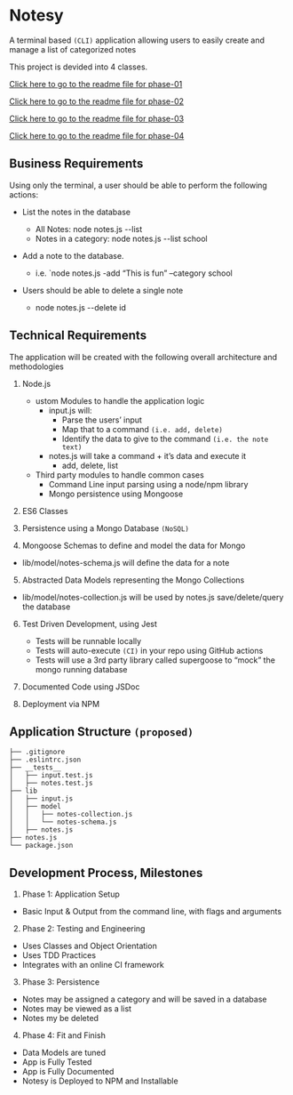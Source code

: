 # Notesy

A terminal based `(CLI)` application allowing users to easily create and manage a list of categorized notes

This project is devided into 4 classes.

[Click here to go to the readme file for phase-01](phase-docs/phase_01_readme.md)

[Click here to go to the readme file for phase-02](phase-docs/phase_02_readme.md)

[Click here to go to the readme file for phase-03](phase-docs/phase_03_readme.md)

[Click here to go to the readme file for phase-04](phase-docs/phase_04_readme.md)

## Business Requirements

Using only the terminal, a user should be able to perform the following actions:

- List the notes in the database
  - All Notes: node notes.js --list
  - Notes in a category: node notes.js --list school

- Add a note to the database.
  - i.e. `node notes.js -add “This is fun” –category school

- Users should be able to delete a single note
  - node notes.js --delete id

## Technical Requirements

The application will be created with the following overall architecture and methodologies

1. Node.js

   - ustom Modules to handle the application logic
     - input.js will:
       - Parse the users’ input
       - Map that to a command `(i.e. add, delete)`
       - Identify the data to give to the command `(i.e. the note text)`
     - notes.js will take a command + it’s data and execute it
       - add, delete, list
   - Third party modules to handle common cases
     - Command Line input parsing using a node/npm library
     - Mongo persistence using Mongoose

2. ES6 Classes

3. Persistence using a Mongo Database `(NoSQL)`

4. Mongoose Schemas to define and model the data for Mongo
  - lib/model/notes-schema.js will define the data for a note

5. Abstracted Data Models representing the Mongo Collections
  - lib/model/notes-collection.js will be used by notes.js save/delete/query the database

6. Test Driven Development, using Jest
   - Tests will be runnable locally
   - Tests will auto-execute `(CI)` in your repo using GitHub actions
   - Tests will use a 3rd party library called supergoose to “mock” the mongo running database

7. Documented Code using JSDoc

8. Deployment via NPM

## Application Structure `(proposed)`

```CLI
├── .gitignore
├── .eslintrc.json
├── __tests__
│   ├── input.test.js
│   ├── notes.test.js
├── lib
│   ├── input.js
│   ├── model
│   │   ├── notes-collection.js
│   │   └── notes-schema.js
│   ├── notes.js
├── notes.js
└── package.json
```

## Development Process, Milestones

1. Phase 1: Application Setup
  - Basic Input & Output from the command line, with flags and arguments

2. Phase 2: Testing and Engineering
  - Uses Classes and Object Orientation
  - Uses TDD Practices
  - Integrates with an online CI framework

3. Phase 3: Persistence
  - Notes may be assigned a category and will be saved in a database
  - Notes may be viewed as a list
  - Notes my be deleted

4. Phase 4: Fit and Finish
  - Data Models are tuned
  - App is Fully Tested
  - App is Fully Documented
  - Notesy is Deployed to NPM and Installable

